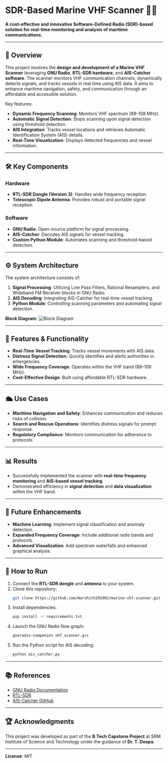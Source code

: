 # SDR-Based Marine VHF Scanner 🌊📡

**A cost-effective and innovative Software-Defined Radio (SDR)-based solution for real-time monitoring and analysis of maritime communications.**

---

## 📖 Overview
This project involves the **design and development of a Marine VHF Scanner** leveraging **GNU Radio**, **RTL-SDR hardware**, and **AIS-Catcher software**. The scanner monitors VHF communication channels, dynamically detects signals, and tracks vessels in real time using AIS data. It aims to enhance maritime navigation, safety, and communication through an affordable and accessible solution.

Key features:
- **Dynamic Frequency Scanning**: Monitors VHF spectrum (88–108 MHz).
- **Automatic Signal Detection**: Stops scanning upon signal detection using threshold detection.
- **AIS Integration**: Tracks vessel locations and retrieves Automatic Identification System (AIS) details.
- **Real-Time Visualization**: Displays detected frequencies and vessel information.

---

## 🛠️ Key Components
### Hardware
- **RTL-SDR Dongle (Version 3)**: Handles wide frequency reception.
- **Telescopic Dipole Antenna**: Provides robust and portable signal reception.

### Software
- **GNU Radio**: Open-source platform for signal processing.
- **AIS-Catcher**: Decodes AIS signals for vessel tracking.
- **Custom Python Module**: Automates scanning and threshold-based detection.

---

## ⚙️ System Architecture
The system architecture consists of:
1. **Signal Processing**: Utilizing Low Pass Filters, Rational Resamplers, and Wideband FM Receiver blocks in GNU Radio.
2. **AIS Decoding**: Integrating AIS-Catcher for real-time vessel tracking.
3. **Python Module**: Controlling scanning parameters and automating signal detection.

**Block Diagram**:
![Block Diagram](path_to_image_or_diagram)

---

## 🚀 Features & Functionality
- **Real-Time Vessel Tracking**: Tracks vessel movements with AIS data.
- **Distress Signal Detection**: Quickly identifies and alerts authorities in emergencies.
- **Wide Frequency Coverage**: Operates within the VHF band (88–108 MHz).
- **Cost-Effective Design**: Built using affordable RTL-SDR hardware.

---

## 🛳️ Use Cases
- **Maritime Navigation and Safety**: Enhances communication and reduces risks of collision.
- **Search and Rescue Operations**: Identifies distress signals for prompt response.
- **Regulatory Compliance**: Monitors communication for adherence to protocols.

---

## 📊 Results
- Successfully implemented the scanner with **real-time frequency monitoring** and **AIS-based vessel tracking**.
- Demonstrated efficiency in **signal detection** and **data visualization** within the VHF band.

---

## 🔮 Future Enhancements
- **Machine Learning**: Implement signal classification and anomaly detection.
- **Expanded Frequency Coverage**: Include additional radio bands and protocols.
- **Advanced Visualization**: Add spectrum waterfalls and enhanced graphical analysis.

---

## 📝 How to Run
1. Connect the **RTL-SDR dongle** and **antenna** to your system.
2. Clone this repository:
   ```bash
   git clone https://github.com/Harshith292002/marine-vhf-scanner.git
   ```
3. Install dependencies:
   ```bash
   pip install -r requirements.txt
   ```
4. Launch the GNU Radio flow graph:
   ```bash
   gnuradio-companion vhf_scanner.grc
   ```
5. Run the Python script for AIS decoding:
   ```bash
   python ais_catcher.py
   ```

---

## 📚 References
- [GNU Radio Documentation](https://www.gnuradio.org/)
- [RTL-SDR](https://www.rtl-sdr.com/)
- [AIS-Catcher GitHub](https://github.com/ais-catcher)

---

## 🏆 Acknowledgments
This project was developed as part of the **B.Tech Capstone Project** at SRM Institute of Science and Technology under the guidance of **Dr. T. Deepa**.

---

**License**: MIT  
